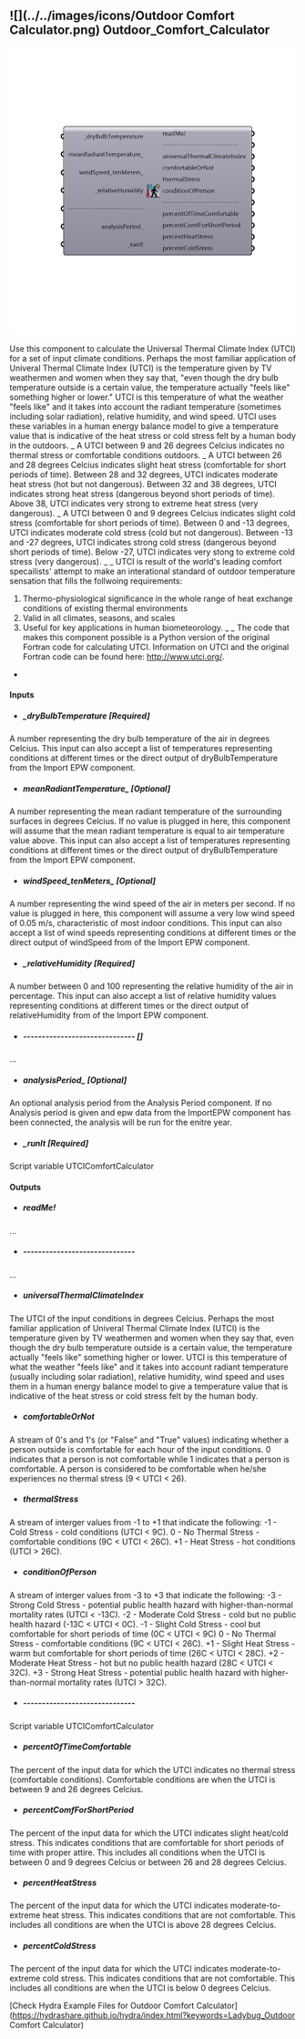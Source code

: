 ## ![](../../images/icons/Outdoor Comfort Calculator.png) Outdoor_Comfort_Calculator

![](../../images/components/Outdoor_Comfort_Calculator.png)

Use this component to calculate the Universal Thermal Climate Index (UTCI) for a set of input climate conditions.  Perhaps the most familiar application of Univeral Thermal Climate Index (UTCI) is the temperature given by TV weathermen and women when they say that, "even though the dry bulb temperature outside is a certain value, the temperature actually "feels like" something higher or lower."
 UTCI is this temperature of what the weather "feels like" and it takes into account the radiant temperature (sometimes including solar radiation), relative humidity, and wind speed.  UTCI uses these variables in a human energy balance model to give a temperature value that is indicative of the heat stress or cold stress felt by a human body in the outdoors.
 _
 A UTCI between 9 and 26 degrees Celcius indicates no thermal stress or comfortable conditions outdoors.
 _
 A UTCI between 26 and 28 degrees Celcius indicates slight heat stress (comfortable for short periods of time). Between 28 and 32 degrees, UTCI indicates moderate heat stress (hot but not dangerous).  Between 32 and 38 degrees, UTCI indicates strong heat stress (dangerous beyond short periods of time). Above 38, UTCI indicates very strong to extreme heat stress (very dangerous).
 _
 A UTCI between 0 and 9 degrees Celcius indicates slight cold stress (comfortable for short periods of time). Between 0 and -13 degrees, UTCI indicates moderate cold stress (cold but not dangerous).  Between -13 and -27 degrees, UTCI indicates strong cold stress (dangerous beyond short periods of time).  Below -27, UTCI indicates very stong to extreme cold stress (very dangerous).
 _
 _
 UTCI is result of the world's leading comfort specailists' attempt to make an interational standard of outdoor temperature sensation that fills the follwoing requirements:
 1)	Thermo-physiological significance in the whole range of heat exchange conditions of existing thermal environments
 2)	Valid in all climates, seasons, and scales
 3)	Useful for key applications in human biometeorology.
 _
 _
 The code that makes this component possible is a Python version of the original Fortran code for calculating UTCI.  Information on UTCI and the original Fortran code can be found here: http://www.utci.org/.
 -
 

#### Inputs
* ##### _dryBulbTemperature [Required]
A number representing the dry bulb temperature of the air in degrees Celcius.  This input can also accept a list of temperatures representing conditions at different times or the direct output of dryBulbTemperature from the Import EPW component.
* ##### meanRadiantTemperature_ [Optional]
A number representing the mean radiant temperature of the surrounding surfaces in degrees Celcius.  If no value is plugged in here, this component will assume that the mean radiant temperature is equal to air temperature value above.  This input can also accept a list of temperatures representing conditions at different times or the direct output of dryBulbTemperature from the Import EPW component.
* ##### windSpeed_tenMeters_ [Optional]
A number representing the wind speed of the air in meters per second.  If no value is plugged in here, this component will assume a very low wind speed of 0.05 m/s, characteristic of most indoor conditions.  This input can also accept a list of wind speeds representing conditions at different times or the direct output of windSpeed from of the Import EPW component.
* ##### _relativeHumidity [Required]
A number between 0 and 100 representing the relative humidity of the air in percentage.  This input can also accept a list of relative humidity values representing conditions at different times or the direct output of relativeHumidity from of the Import EPW component.
* ##### ------------------------------ []
...
* ##### analysisPeriod_ [Optional]
An optional analysis period from the Analysis Period component.  If no Analysis period is given and epw data from the ImportEPW component has been connected, the analysis will be run for the enitre year.
* ##### _runIt [Required]
Script variable UTCIComfortCalculator

#### Outputs
* ##### readMe!
...
* ##### ------------------------------
...
* ##### universalThermalClimateIndex
The UTCI of the input conditions in degrees Celcius. Perhaps the most familiar application of Univeral Thermal Climate Index (UTCI) is the temperature given by TV weathermen and women when they say that, even though the dry bulb temperature outside is a certain value, the temperature actually "feels like" something higher or lower. UTCI is this temperature of what the weather "feels like" and it takes into account radiant temperature (usually including solar radiation), relative humidity, wind speed and uses them in a human energy balance model to give a temperature value that is indicative of the heat stress or cold stress felt by the human body.
* ##### comfortableOrNot
A stream of 0's and 1's (or "False" and "True" values) indicating whether a person outside is comfortable for each hour of the input conditions.  0 indicates that a person is not comfortable while 1 indicates that a person is comfortable.  A person is considered to be comfortable when he/she experiences no thermal stress (9 < UTCI < 26).
* ##### thermalStress
A stream of interger values from -1 to +1 that indicate the following:
 -1 - Cold Stress - cold conditions (UTCI < 9C).
 0  - No Thermal Stress - comfortable conditions (9C < UTCI < 26C).
 +1 - Heat Stress - hot conditions (UTCI > 26C).
* ##### conditionOfPerson
A stream of interger values from -3 to +3 that indicate the following:
 -3 - Strong Cold Stress - potential public health hazard with higher-than-normal mortality rates (UTCI < -13C).
 -2 - Moderate Cold Stress - cold but no public health hazard (-13C < UTCI < 0C).
 -1 - Slight Cold Stress - cool but comfortable for short periods of time (0C < UTCI < 9C)
 0  - No Thermal Stress  - comfortable conditions (9C < UTCI < 26C).
 +1 - Slight Heat Stress - warm but comfortable for short periods of time (26C < UTCI < 28C).
 +2 - Moderate Heat Stress - hot but no public health hazard (28C < UTCI < 32C).
 +3 - Strong Heat Stress - potential public health hazard with higher-than-normal mortality rates (UTCI > 32C).
* ##### ------------------------------
Script variable UTCIComfortCalculator
* ##### percentOfTimeComfortable
The percent of the input data for which the UTCI indicates no thermal stress (comfortable conditions).  Comfortable conditions are when the UTCI is between 9 and 26 degrees Celcius.
* ##### percentComfForShortPeriod
The percent of the input data for which the UTCI indicates slight heat/cold stress.  This indicates conditions that are comfortable for short periods of time with proper attire.  This includes all conditions when the UTCI is between 0 and 9 degrees Celcius or between 26 and 28 degrees Celcius.
* ##### percentHeatStress
The percent of the input data for which the UTCI indicates moderate-to-extreme heat stress.  This indicates conditions that are not comfortable.  This includes all conditions are when the UTCI is above 28 degrees Celcius.
* ##### percentColdStress
The percent of the input data for which the UTCI indicates moderate-to-extreme cold stress.  This indicates conditions that are not comfortable.  This includes all conditions are when the UTCI is below 0 degrees Celcius.


[Check Hydra Example Files for Outdoor Comfort Calculator](https://hydrashare.github.io/hydra/index.html?keywords=Ladybug_Outdoor Comfort Calculator)